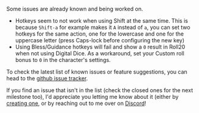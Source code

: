 Some issues are already known and being worked on.

- Hotkeys seem to not work when using Shift at the same time. This is because `Shift-a` for example makes it `A` instead of `a`, you can set two hotkeys for the same action, one for the lowercase and one for the uppercase letter (press Caps-lock before configuring the new key)
- Using Bless/Guidance hotkeys will fail and show a `0` result in Roll20 when not using Digital Dice. As a workaround, set your Custom roll bonus to `0` in the character's settings.

To check the latest list of known issues or feature suggestions, you can head to the [github issue tracker](https://github.com/kakaroto/Beyond20/issues).

If you find an issue that isn't in the list (check the closed ones for the next milestone too), I'd appreciate you letting me know about it (either by [creating one](https://github.com/kakaroto/Beyond20/issues/new), or by reaching out to me over on [Discord](https://discord.gg/ZAasSVS)!
